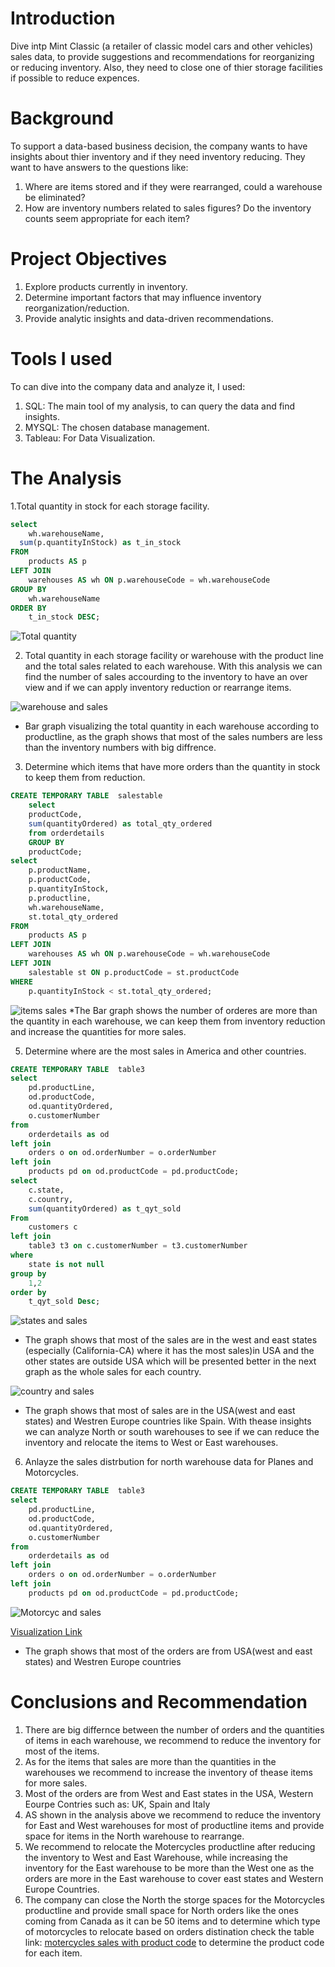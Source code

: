 # Introduction
Dive intp Mint Classic (a retailer of classic model cars and other vehicles) sales data, to provide suggestions and recommendations for reorganizing or reducing inventory. Also, they need to close one of thier storage facilities if possible to reduce expences.

# Background
To support a data-based business decision, the company wants to have insights about thier inventory and if they need inventory reducing. They want to have answers to the questions like:
1. Where are items stored and if they were rearranged, could a warehouse be eliminated?
2. How are inventory numbers related to sales figures? Do the inventory counts seem appropriate for each item?

# Project Objectives
1. Explore products currently in inventory.
2. Determine important factors that may influence inventory reorganization/reduction.
3. Provide analytic insights and data-driven recommendations.

# Tools I used
To can dive into the company data and analyze it, I used:
1. SQL: The main tool of my analysis, to can query the data and find insights.
2. MYSQL: The chosen database management.
3. Tableau: For Data Visualization.

# The Analysis
1.Total quantity in stock for each storage facility.
```sql
select
	wh.warehouseName,
  sum(p.quantityInStock) as t_in_stock
FROM
    products AS p
LEFT JOIN
    warehouses AS wh ON p.warehouseCode = wh.warehouseCode
GROUP BY
    wh.warehouseName
ORDER BY
    t_in_stock DESC;
```
![Total quantity](Capture111.PNG)

2. Total quantity in each storage facility or warehouse with the product line and the total sales related to each warehouse. With this analysis we can find the number of sales accourding to the inventory to have an over view and if we can apply inventory reduction or rearrange items.

![warehouse and sales](Sheet2.png)
* Bar graph visualizing the total quantity in each warehouse according to productline, as the graph shows that most of the sales numbers are less than the inventory numbers with big diffrence.

3. Determine which items that have more orders than the quantity in stock to keep them from reduction.
```sql
CREATE TEMPORARY TABLE  salestable 
    select 
    productCode,
    sum(quantityOrdered) as total_qty_ordered
    from orderdetails
    GROUP BY
    productCode;
select 
    p.productName,
    p.productCode,
    p.quantityInStock,
    p.productline,
    wh.warehouseName,
    st.total_qty_ordered
FROM
    products AS p
LEFT JOIN
    warehouses AS wh ON p.warehouseCode = wh.warehouseCode
LEFT JOIN
    salestable st ON p.productCode = st.productCode
WHERE
    p.quantityInStock < st.total_qty_ordered;
```
![items sales](Sheet1.png)
*The Bar graph shows the number of orderes are more than the quantity in each warehouse, we can keep them from inventory reduction and increase the quantities for more sales.

5. Determine where are the most sales in America and other countries.
```sql
CREATE TEMPORARY TABLE  table3 
select 
    pd.productLine,
    od.productCode,
    od.quantityOrdered,
    o.customerNumber
from 
	orderdetails as od
left join
	orders o on od.orderNumber = o.orderNumber
left join
	products pd on od.productCode = pd.productCode;
select
    c.state,
    c.country,
    sum(quantityOrdered) as t_qyt_sold
From
	customers c
left join
	table3 t3 on c.customerNumber = t3.customerNumber
where 
	state is not null
group by
	1,2
order by 
	t_qyt_sold Desc;
```
![states and sales](Sheet3.png)
* The graph shows that most of the sales are in the west and east states (especially (California-CA) where it has the most sales)in USA and the other states are outside USA which will be presented better in the next graph as the whole sales for each country.

![country and sales](sales_per_country3.png)
* The graph shows that most of sales are in the USA(west and east states) and Westren Europe countries like Spain. With thease insights we can analyze North or south warehouses to see if we can reduce the inventory and relocate the items to West or East warehouses.

6. Anlayze the sales distrbution for north warehouse data for Planes and Motorcycles.

```sql
CREATE TEMPORARY TABLE  table3 
select 
    pd.productLine,
    od.productCode,
    od.quantityOrdered,
    o.customerNumber
from 
	orderdetails as od
left join
	orders o on od.orderNumber = o.orderNumber
left join
	products pd on od.productCode = pd.productCode;
```
![Motorcyc and sales](Motorcycles_Sales.png)

[Visualization Link](https://public.tableau.com/views/SalesDistributionforNorthWarehouse/Sheet1?:language=en-US&:sid=&:redirect=auth&:display_count=n&:origin=viz_share_link)
* The graph shows that most of the orders are from USA(west and east states) and Westren Europe countries

# Conclusions and Recommendation
1. There are big differnce between the number of orders and the quantities of items in each warehouse, we recommend to reduce the inventory for most of the items.
2. As for the items that sales are more than the quantities in the warehouses we recommend to increase the inventory of thease items for more sales.
3. Most of the orders are from West and East states in the USA, Western Eourpe Contries such as: UK, Spain and Italy
4. AS shown in the analysis above we recommend to reduce the inventory for East and West warehouses for most of productline items and provide space for items in the North warehouse to rearrange.
5. We recommend to relocate the Motercycles productline after reducing the inventory to West and East Warehouse, while increasing the inventory for the East warehouse to be more than the West one as the orders are more in the East warehouse to cover east states and Western Europe Countries.
6. The company can close the North the storge spaces for the Motorcycles productline and provide small space for North orders like the ones coming from Canada as it can be 50 items and to determine which type of motorcycles to relocate based on orders distination check the table link:
[motercycles sales with product code](motorcycle_sales_with_productcode.csv) to determine the product code for each item.

